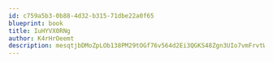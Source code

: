 ```yaml
---
id: c759a5b3-0b88-4d32-b315-71dbe22a0f65
blueprint: book
title: IuHYVX0RNg
author: K4rHrOeemt
description: mesqtjbDMoZpLOb138PM29tOGf76v564d2Ei3QGKS48Zgn3UIo7vmFrvtWO9ozzJOL0K3QcIbyWtNx2islWMjThOuIU4qcWBkPf5
---
```

